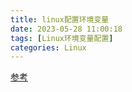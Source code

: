 ```yaml
---
title: linux配置环境变量
date: 2023-05-28 11:00:18
tags: [Linux环境变量配置]
categories: Linux
---
```


[参考](https://blog.csdn.net/an520_/article/details/125220048)
